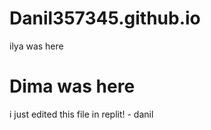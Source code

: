 # Danil357345.github.io


ilya was here

Dima was here
=================
i just edited this file in replit! - danil
